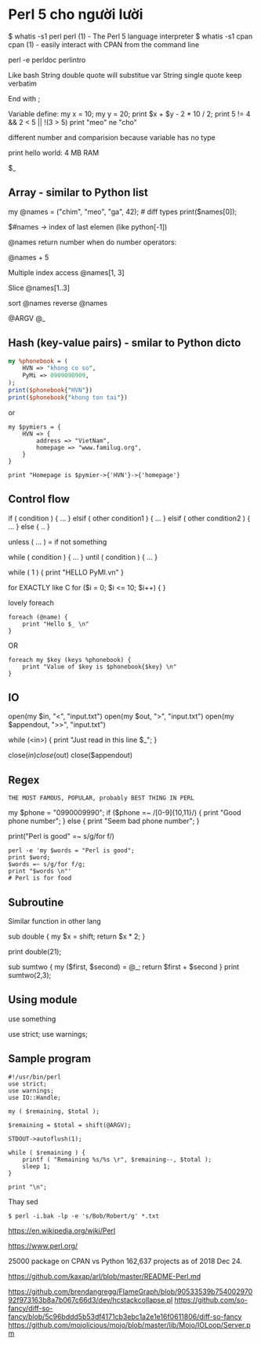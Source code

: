 # Perl 5 cho người lười

 $ whatis -s1 perl
 perl (1)             - The Perl 5 language interpreter
 $ whatis -s1 cpan
 cpan (1)             - easily interact with CPAN from the command line

perl -e
perldoc perlintro


Like bash
String double quote will substitue var
String single quote keep verbatim

End with ;

Variable define: my x = 10;
my y = 20;
print $x + $y - 2 * 10 / 2;
print 5 != 4 && 2 < 5 || !(3 > 5)
print "meo" ne "cho"

different number and comparision because variable has no type

print hello world: 4 MB RAM


$_


## Array - similar to Python list
my @names = ("chim", "meo", "ga", 42); # diff types
print($names[0]);

$#names  -> index of last elemen (like python[-1])

@names return number when do number operators:

@names + 5

Multiple index access
@names[1, 3]

Slice
@names[1..3]

sort @names
reverse @names

@ARGV @_
## Hash (key-value pairs) - smilar to Python dicto

```perl
my %phonebook = (
    HVN => "khong co so",
    PyMi => 0909090909,
);
print($phonebook{"HVN"})
print($phonebook{"khong ton tai"})
```

or
```
my $pymiers = {
    HVN => {
        address => "VietNam",
        homepage => "www.familug.org",
    }
}

print "Homepage is $pymier->{'HVN'}->{'homepage'}
```


## Control flow

if ( condition ) {
    ...
} elsif ( other condition1 ) {
    ...
} elsif ( other condition2 ) {
    ...
} else {
    ..
}

unless ( ... ) = if not something


while ( condition ) {
    ...
}
until ( condition ) {
    ...
}

while ( 1 ) {
    print "HELLO PyMI.vn"
}

for EXACTLY like C
for ($i = 0; $i <= 10; $i++) {
}


lovely foreach

```
foreach (@name) {
    print "Hello $_ \n"
}
```

OR

```
foreach my $key (keys %phonebook) {
    print "Value of $key is $phonebook{$key} \n"
}
```

## IO
open(my $in, "<", "input.txt")
open(my $out, ">", "input.txt")
open(my $appendout, ">>", "input.txt")

while $(<$in>) {
    print "Just read in this line $_";
}

close($in)
close($out)
close($appendout)


## Regex
    THE MOST FAMOUS, POPULAR, probably BEST THING IN PERL

my $phone = "0990009990";
if ($phone =~ /[0-9]{10,11}/) {
    print "Good phone number";
} else {
    print "Seem bad phone number";
}

print("Perl is good" =~ s/g/for f/)

```
perl -e 'my $words = "Perl is good";
print $word;
$words =~ s/g/for f/g;
print "$words \n"'
# Perl is for food
```

## Subroutine
Similar function in other lang


sub double {
my $x = shift;
return $x * 2;
}

print double(21);

sub sumtwo {
my ($first, $second) = @_;
return $first + $second
}
print sumtwo(2,3);


## Using module

use something

 use strict;
 use warnings;


## Sample program

```
#!/usr/bin/perl
use strict;
use warnings;
use IO::Handle;

my ( $remaining, $total );

$remaining = $total = shift(@ARGV);

STDOUT->autoflush(1);

while ( $remaining ) {
    printf ( "Remaining %s/%s \r", $remaining--, $total );
    sleep 1;
}

print "\n";
```

Thay sed
```
$ perl -i.bak -lp -e 's/Bob/Robert/g' *.txt
```

https://en.wikipedia.org/wiki/Perl

https://www.perl.org/

25000 package on CPAN
vs Python 162,637 projects as of 2018 Dec 24.

https://github.com/kaxap/arl/blob/master/README-Perl.md

https://github.com/brendangregg/FlameGraph/blob/90533539b75400297092f973163b8a7b067c66d3/dev/hcstackcollapse.pl
https://github.com/so-fancy/diff-so-fancy/blob/5c96bddd5b53df4171cb3ebc1a2e1e16f0611806/diff-so-fancy
https://github.com/mojolicious/mojo/blob/master/lib/Mojo/IOLoop/Server.pm
